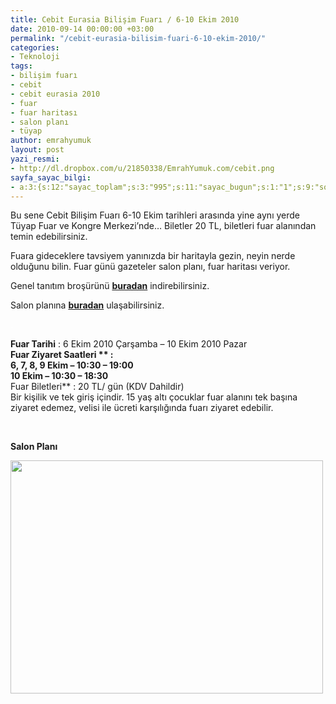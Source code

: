 ```yaml
---
title: Cebit Eurasia Bilişim Fuarı / 6-10 Ekim 2010
date: 2010-09-14 00:00:00 +03:00
permalink: "/cebit-eurasia-bilisim-fuari-6-10-ekim-2010/"
categories:
- Teknoloji
tags:
- bilişim fuarı
- cebit
- cebit eurasia 2010
- fuar
- fuar haritası
- salon planı
- tüyap
author: emrahyumuk
layout: post
yazi_resmi:
- http://dl.dropbox.com/u/21850338/EmrahYumuk.com/cebit.png
sayfa_sayac_bilgi:
- a:3:{s:12:"sayac_toplam";s:3:"995";s:11:"sayac_bugun";s:1:"1";s:9:"son_okuma";s:10:"1364918267";}
---
```


Bu sene Cebit Bilişim Fuarı 6-10 Ekim tarihleri arasında yine aynı yerde Tüyap Fuar ve Kongre Merkezi&#8217;nde&#8230; Biletler 20 TL, biletleri fuar alanından temin edebilirsiniz.

Fuara gideceklere tavsiyem yanınızda bir haritayla gezin, neyin nerde olduğunu bilin. Fuar günü gazeteler salon planı, fuar haritası veriyor.

Genel tanıtım broşürünü **<a href="http://www.cebitbilisim.com/docs/acquisition10.pdf" target="_blank">buradan</a>** indirebilirsiniz.

Salon planına <a href="http://www.cebitbilisim.com/img/salon_plani_10.jpg" target="_blank"><strong>buradan</strong></a> ulaşabilirsiniz.

<!--more-->

<span style="color: #ffffff;">.</span>

**Fuar Tarihi** : 6 Ekim 2010 Çarşamba &#8211; 10 Ekim 2010 Pazar  
**Fuar Ziyaret Saatleri ** :  
6, 7, 8, 9 Ekim &#8211; 10:30 &#8211; 19:00  
10 Ekim &#8211; 10:30 &#8211; 18:30**  
Fuar Biletleri** : 20 TL/ gün (KDV Dahildir)  
Bir kişilik ve tek giriş içindir. 15 yaş altı çocuklar fuar alanını tek başına ziyaret edemez, velisi ile ücreti karşılığında fuarı ziyaret edebilir.

<span style="color: #ffffff;">.</span>

**Salon Planı**

<a href="http://www.cebitbilisim.com/img/salon_plani_10.jpg" target="_blank"><img class="alignnone" title="salon planı cebit 2010" src="http://dl.dropbox.com/u/21850338/EmrahYumuk.com/fuaralan.png" alt="" width="500" height="373" /></a>